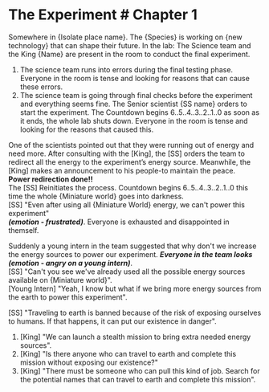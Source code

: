# The Experiment # Chapter 1 



Somewhere in {Isolate place name}. The {Species} is working on {new technology} that can shape their future. 
In the lab: The Science team and the King {Name} are present in the room to conduct the final experiment.

 1. The science team runs into errors during the final testing phase. Everyone in the room is tense and looking for reasons that can cause these errors.
 2. The science team is going through final checks before the experiment and everything seems fine. The Senior scientist {SS name} orders to start the experiment. The Countdown begins 6..5..4..3..2..1..0 as soon as it ends, the whole lab shuts down. Everyone in the room is tense and looking for the reasons that caused this.

One of the scientists pointed out that they were running out of energy and need more. 
After consulting with the [King], the [SS] orders the team to redirect all the energy to the experiment’s energy source. 
Meanwhile, the [King] makes an announcement to his people-to maintain the peace.   
**Power redirection done!!**  
The [SS] Reinitiates the process. Countdown begins 6..5..4..3..2..1..0 this time the whole {Miniature world} goes into darkness.   
[SS] "Even after using all {Miniature World} energy, we can't power this experiment"   
***(emotion - frustrated)***. Everyone is exhausted and disappointed in themself.   

Suddenly a young intern in the team suggested that why don't we increase the energy sources to power our experiment. ***Everyone in the team looks (emotion - angry on a young intern)***.   
[SS] "Can't you see we've already used all the possible energy sources available on {Miniature world}".   
[Young Intern] "Yeah, I know but what if we bring more energy sources from the earth to power this experiment".  

[SS] "Traveling to earth is banned because of the risk of exposing ourselves to humans. If that happens, it can put our existence in danger".  
 1. [King] "We can launch a stealth mission to bring extra needed energy sources".
 2. [King] "Is there anyone who can travel to earth and complete this mission without exposing our existence?"
 3. [King] "There must be someone who can pull this kind of job. Search for the potential names that can travel to earth and complete this mission".
